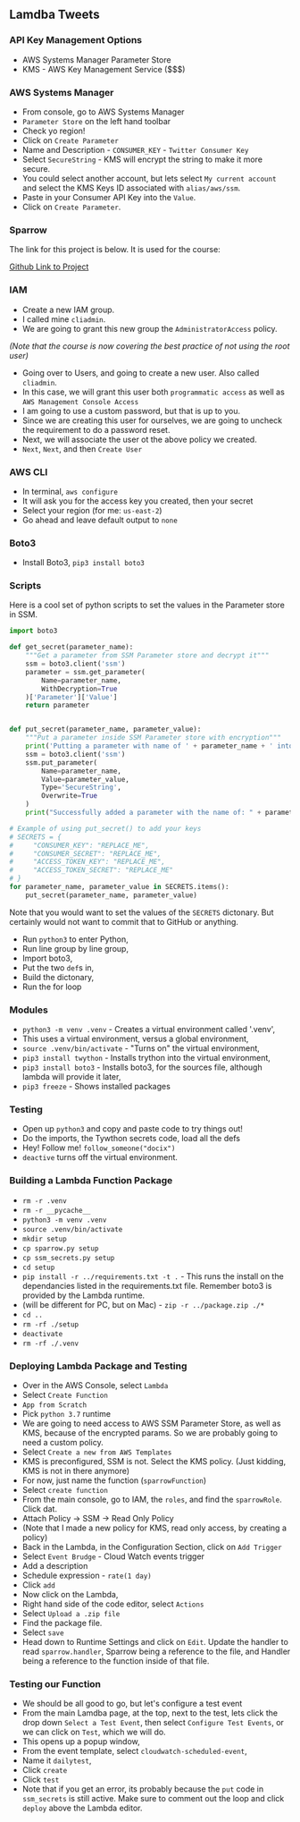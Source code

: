 ## Lamdba Tweets

### API Key Management Options
- AWS Systems Manager Parameter Store
- KMS - AWS Key Management Service ($$$)

### AWS Systems Manager
- From console, go to AWS Systems Manager
- `Parameter Store` on the left hand toolbar
- Check yo region!
- Click on `Create Parameter`
- Name and Description - `CONSUMER_KEY` - `Twitter Consumer Key`
- Select `SecureString` - KMS will encrypt the string to make it more secure.
- You could select another account, but lets select `My current account` and select the KMS Keys ID associated with `alias/aws/ssm`.
- Paste in your Consumer API Key into the `Value`.
- Click on `Create Parameter`.

### Sparrow
The link for this project is below. It is used for the course:

[Github Link to Project](https://github.com/scottbromander/sparrow)

### IAM 
- Create a new IAM group.
- I called mine `cliadmin`.
- We are going to grant this new group the `AdministratorAccess` policy.

_(Note that the course is now covering the best practice of not using the root user)_
- Going over to Users, and going to create a new user. Also called `cliadmin`.
- In this case, we will grant this user both `programmatic access` as well as `AWS Management Console Access`
- I am going to use a custom password, but that is up to you.
- Since we are creating this user for ourselves, we are going to uncheck the requirement to do a password reset.
- Next, we will associate the user ot the above policy we created. 
- `Next`, `Next`, and then `Create User`

### AWS CLI
- In terminal, `aws configure`
- It will ask you for the access key you created, then your secret
- Select your region (for me: `us-east-2`)
- Go ahead and leave default output to `none`

### Boto3
- Install Boto3, `pip3 install boto3`

### Scripts
Here is a cool set of python scripts to set the values in the Parameter store in SSM.

```python
import boto3

def get_secret(parameter_name):
    """Get a parameter from SSM Parameter store and decrypt it"""
    ssm = boto3.client('ssm')
    parameter = ssm.get_parameter(
        Name=parameter_name,
        WithDecryption=True
    )['Parameter']['Value']
    return parameter


def put_secret(parameter_name, parameter_value):
    """Put a parameter inside SSM Parameter store with encryption"""
    print('Putting a parameter with name of ' + parameter_name + ' into SSM.')
    ssm = boto3.client('ssm')
    ssm.put_parameter(
        Name=parameter_name,
        Value=parameter_value,
        Type='SecureString',
        Overwrite=True
    )
    print("Successfully added a parameter with the name of: " + parameter_name)

# Example of using put_secret() to add your keys
# SECRETS = {
#     "CONSUMER_KEY": "REPLACE_ME",
#     "CONSUMER_SECRET": "REPLACE_ME",
#     "ACCESS_TOKEN_KEY": "REPLACE_ME",
#     "ACCESS_TOKEN_SECRET": "REPLACE_ME"
# }
for parameter_name, parameter_value in SECRETS.items():
    put_secret(parameter_name, parameter_value)
```

Note that you would want to set the values of the `SECRETS` dictonary. But certainly would not want to commit that to GitHub or anything. 
- Run `python3` to enter Python,
- Run line group by line group,
- Import boto3,
- Put the two `def`s in,
- Build the dictonary,
- Run the for loop

### Modules
- `python3 -m venv .venv` - Creates a virtual environment called '.venv',
- This uses a virtual environment, versus a global environment,
- `source .venv/bin/activate` - "Turns on" the virtual environment,
- `pip3 install twython` - Installs trython into the virtual environment,
- `pip3 install boto3` - Installs boto3, for the sources file, although lambda will provide it later,
- `pip3 freeze` - Shows installed packages

### Testing
- Open up `python3` and copy and paste code to try things out!
- Do the imports, the Tywthon secrets code, load all the defs
- Hey! Follow me! `follow_someone("docix")`
- `deactive` turns off the virtual environment.

### Building a Lambda Function Package
- `rm -r .venv`
- `rm -r __pycache__`
- `python3 -m venv .venv`
- `source .venv/bin/activate`
- `mkdir setup`
- `cp sparrow.py setup`
- `cp ssm_secrets.py setup`
- `cd setup`
- `pip install -r ../requirements.txt -t .` - This runs the install on the dependancies listed in the requirements.txt file. Remember boto3 is provided by the Lambda runtime.
- (will be different for PC, but on Mac) - `zip -r ../package.zip ./*`
- `cd ..`
- `rm -rf ./setup`
- `deactivate`
- `rm -rf ./.venv`

### Deploying Lambda Package and Testing
- Over in the AWS Console, select `Lambda`
- Select `Create Function`
- `App from Scratch`
- Pick `python 3.7` runtime
- We are going to need access to AWS SSM Parameter Store, as well as KMS, because of the encrypted params. So we are probably going to need a custom policy.
- Select `Create a new from AWS Templates`
- KMS is preconfigured, SSM is not. Select the KMS policy. (Just kidding, KMS is not in there anymore)
- For now, just name the function (`sparrowFunction`)
- Select `create function`
- From the main console, go to IAM, the `roles`, and find the `sparrowRole`. Click dat.
- Attach Policy -> SSM -> Read Only Policy
- (Note that I made a new policy for KMS, read only access, by creating a policy)
- Back in the Lambda, in the Configuration Section, click on `Add Trigger`
- Select `Event Brudge` - Cloud Watch events trigger
- Add a description
- Schedule expression - `rate(1 day)`
- Click `add`
- Now click on the Lambda,
- Right hand side of the code editor, select `Actions`
- Select `Upload a .zip file`
- Find the package file.
- Select `save`
- Head down to Runtime Settings and click on `Edit`. Update the handler to read `sparrow.handler`, Sparrow being a reference to the file, and Handler being a reference to the function inside of that file. 


### Testing our Function
- We should be all good to go, but let's configure a test event
- From the main Lamdba page, at the top, next to the test, lets click the drop down `Select a Test Event`, then select `Configure Test Events`, or we can click on `Test`, which we will do.
- This opens up a popup window,
- From the event template, select `cloudwatch-scheduled-event`,
- Name it `dailytest`,
- Click `create`
- Click `test`
- Note that if you get an error, its probably because the `put` code in `ssm_secrets` is still active. Make sure to comment out the loop and click `deploy` above the Lambda editor.
